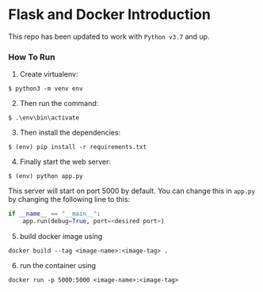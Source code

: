 # Flask and Docker Introduction

This repo has been updated to work with `Python v3.7` and up.

### How To Run

1. Create virtualenv:

```
$ python3 -m venv env
```

2. Then run the command:

```
$ .\env\bin\activate
```

3. Then install the dependencies:

```
$ (env) pip install -r requirements.txt
```

4. Finally start the web server:

```
$ (env) python app.py
```

This server will start on port 5000 by default. You can change this in `app.py` by changing the following line to this:

```python
if __name__ == "__main__":
    app.run(debug=True, port=<desired port>)
```

5. build docker image using

```
docker build --tag <image-name>:<image-tag> .
```

6. run the container using

```
docker run -p 5000:5000 <image-name>:<image-tag>
```
